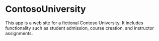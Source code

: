 # ContosoUniversity

This app is a web site for a fictional Contoso University. It includes functionality such as student admission, course creation, and instructor assignments.
